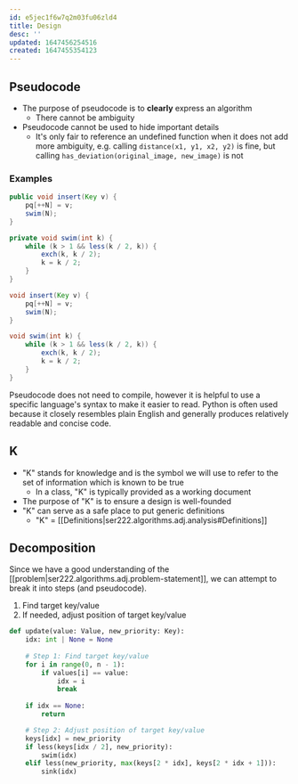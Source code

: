 ```yaml
---
id: e5jec1f6w7q2m03fu06zld4
title: Design
desc: ''
updated: 1647456254516
created: 1647455354123
---
```


## Pseudocode

- The purpose of pseudocode is to **clearly** express an algorithm
    - There cannot be ambiguity
- Pseudocode cannot be used to hide important details
    - It's only fair to reference an undefined function when it does not add more ambiguity, e.g. calling `distance(x1, y1, x2, y2)` is fine, but calling `has_deviation(original_image, new_image)` is not

### Examples

```java
public void insert(Key v) { 
    pq[++N] = v;
    swim(N);
}

private void swim(int k) {
    while (k > 1 && less(k / 2, k)) {
        exch(k, k / 2);
        k = k / 2;
    }
}

void insert(Key v) {
    pq[++N] = v;
    swim(N);
}

void swim(int k) {
    while (k > 1 && less(k / 2, k)) {
        exch(k, k / 2);
        k = k / 2;
    }
}
```

Pseudocode does not need to compile, however it is helpful to use a specific language's syntax to make it easier to read. Python is often used because it closely resembles plain English and generally produces relatively readable and concise code.

## K

- "K" stands for knowledge and is the symbol we will use to refer to the set of information which is known to be true
    - In a class, "K" is typically provided as a working document
- The purpose of "K" is to ensure a design is well-founded
- "K" can serve as a safe place to put generic definitions
    - "K" = [[Definitions|ser222.algorithms.adj.analysis#Definitions]]

## Decomposition

Since we have a good understanding of the [[problem|ser222.algorithms.adj.problem-statement]], we can attempt to break it into steps (and pseudocode).

1. Find target key/value
2. If needed, adjust position of target key/value

```python
def update(value: Value, new_priority: Key):
    idx: int | None = None
    
    # Step 1: Find target key/value
    for i in range(0, n - 1):
        if values[i] == value:
            idx = i
            break
    
    if idx == None:
        return

    # Step 2: Adjust position of target key/value
    keys[idx] = new_priority
    if less(keys[idx / 2], new_priority):
        swim(idx)
    elif less(new_priority, max(keys[2 * idx], keys[2 * idx + 1])):
        sink(idx)
```